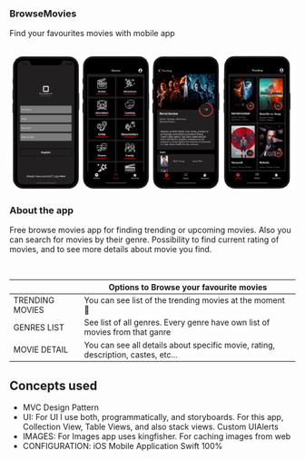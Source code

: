 
### BrowseMovies

Find your favourites movies with mobile app
<br />
<br />

<p align="center">
<img src="screens.png">
</p>

### About the app

Free browse movies app for finding trending or upcoming movies.
Also you can search for movies by their genre. Possibility to find current rating of movies, and to see more details about movie you find.

<br />

|      | Options to Browse your favourite movies     |
|---                  |---   |
| TRENDING MOVIES                   | You can see list of the trending movies at the moment 🍿 |
| GENRES LIST                       | See list of all genres. Every genre have own list of movies from that ganre |
| MOVIE DETAIL                    | You can see all details about specific movie, rating, description, castes, etc... |

## Concepts used

* MVC Design Pattern
* UI: For UI I use both, programmatically, and storyboards.
For this app, Collection View, Table Views, and also stack views. Custom UIAlerts
* IMAGES: For Images app uses kingfisher. For caching images from web
* CONFIGURATION: iOS Mobile Application Swift 100%
